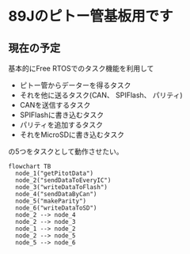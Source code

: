 # 89Jのピトー管基板用です

## 現在の予定
基本的にFree RTOSでのタスク機能を利用して
 - ピトー管からデーターを得るタスク
 - それを他に送るタスク(CAN、 SPIFlash、 パリティ)
 - CANを送信するタスク
 - SPIFlashに書き込むタスク
 - パリティを追加するタスク
 - それをMicroSDに書き込むタスク

の5つをタスクとして動作させたい。

```mermaid
flowchart TB
  node_1("getPitotData")
  node_2("sendDataToEveryIC")
  node_3("writeDataToFlash")
  node_4("sendDataByCan")
  node_5("makeParity")
  node_6("writeDataToSD")
  node_2 --> node_4
  node_2 --> node_3
  node_1 --> node_2
  node_2 --> node_5
  node_5 --> node_6
```
